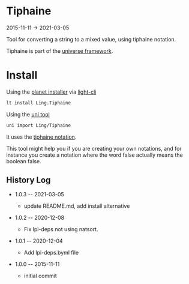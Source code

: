 Tiphaine
=============
2015-11-11 -> 2021-03-05




Tool for converting a string to a mixed value, using tiphaine notation.

Tiphaine is part of the [universe framework](https://github.com/karayabin/universe-snapshot).




Install
=============


Using the [planet installer](https://github.com/lingtalfi/Light_PlanetInstaller) via [light-cli](https://github.com/lingtalfi/Light_Cli)
```bash
lt install Ling.Tiphaine
```

Using the [uni tool](https://github.com/lingtalfi/universe-naive-importer)
```bash
uni import Ling/Tiphaine
```



It uses the [tiphaine notation](https://github.com/lingtalfi/Tiphaine/blob/master/notation.tiphaine.eng.md).

This tool might help you if you are creating your own notations, and for instance you create a notation 
where the word false actually means the boolean false.







History Log
------------------

- 1.0.3 -- 2021-03-05

    - update README.md, add install alternative

- 1.0.2 -- 2020-12-08

    - Fix lpi-deps not using natsort.

- 1.0.1 -- 2020-12-04

    - Add lpi-deps.byml file

- 1.0.0 -- 2015-11-11

    - initial commit
    
    





